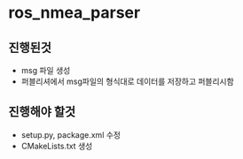 # ros_nmea_parser

## 진행된것
- msg 파일 생성
- 퍼블리셔에서 msg파일의 형식대로 데이터를 저장하고 퍼블리시함

## 진행해야 할것
- setup.py, package.xml 수정
- CMakeLists.txt 생성
